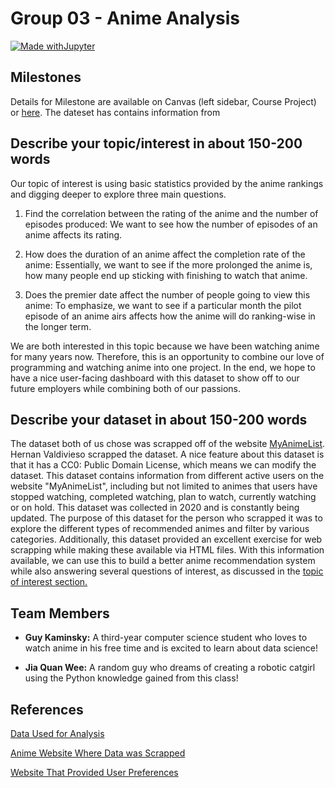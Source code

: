 # Group 03 - Anime Analysis

[![Made withJupyter](https://img.shields.io/badge/Made%20with-Jupyter-orange?style=for-the-badge&logo=Jupyter)](https://jupyter.org/try)

## Milestones

Details for Milestone are available on Canvas (left sidebar, Course Project) or [here](https://firas.moosvi.com/courses/data301/project/milestone01.html). The dateset has contains information from

## Describe your topic/interest in about 150-200 words

Our topic of interest is using basic statistics provided by the anime rankings and digging deeper to explore three main questions.

1. Find the correlation between the rating of the anime and the number of episodes produced: We want to see how the number of episodes of an anime affects its rating.

2. How does the duration of an anime affect the completion rate of the anime: Essentially, we want to see if the more prolonged the anime is, how many people end up sticking with finishing to watch that anime.

3. Does the premier date affect the number of people going to view this anime: To emphasize, we want to see if a particular month the pilot episode of an anime airs affects how the anime will do ranking-wise in the longer term.

We are both interested in this topic because we have been watching anime for many years now. Therefore, this is an opportunity to combine our love of programming and watching anime into one project. In the end, we hope to have a nice user-facing dashboard with this dataset to show off to our future employers while combining both of our passions.

## Describe your dataset in about 150-200 words

The dataset both of us chose was scrapped off of the website [MyAnimeList](https://myanimelist.net/). Hernan Valdivieso scrapped the dataset. A nice feature about this dataset is that it has a CC0: Public Domain License, which means we can modify the dataset. This dataset contains information from different active users on the website "MyAnimeList", including but not limited to animes that users have stopped watching, completed watching, plan to watch, currently watching or on hold. This dataset was collected in 2020 and is constantly being updated. The purpose of this dataset for the person who scrapped it was to explore the different types of recommended animes and filter by various categories. Additionally, this dataset provided an excellent exercise for web scrapping while making these available via HTML files. With this information available, we can use this to build a better anime recommendation system while also answering several questions of interest, as discussed in the [topic of interest section.](#describe-your-topic/interest-in-about-150-200-words)

## Team Members

- **Guy Kaminsky:** A third-year computer science student who loves to watch anime in his free time and is excited to learn about data science!

- **Jia Quan Wee:** A random guy who dreams of creating a robotic catgirl using the Python knowledge gained from this class!

## References

[Data Used for Analysis](https://www.kaggle.com/hernan4444/anime-recommendation-database-2020)

[Anime Website Where Data was Scrapped](https://myanimelist.net/)

[Website That Provided User Preferences](https://jikan.docs.apiary.io/#)